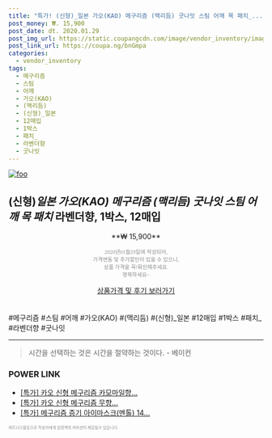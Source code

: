 ```yaml
--- 
title: "특가! (신형)_일본 가오(KAO) 메구리즘 (맥리듬) 굿나잇 스팀 어깨 목 패치_..." 
post_money: ₩. 15,900 
post_date: dt. 2020.01.29 
post_img_url: https://static.coupangcdn.com/image/vendor_inventory/images/2019/01/15/12/2/e2b6d050-6a1a-47db-bd62-101fb530a918.jpg 
post_link_url: https://coupa.ng/bnGmpa 
categories: 
  - vendor_inventory 
tags: 
  - 메구리즘 
  - 스팀 
  - 어깨 
  - 가오(KAO) 
  - (맥리듬) 
  - (신형)_일본 
  - 12매입 
  - 1박스 
  - 패치_ 
  - 라벤더향 
  - 굿나잇 
--- 
```

[![foo](https://static.coupangcdn.com/image/vendor_inventory/images/2019/01/15/12/2/e2b6d050-6a1a-47db-bd62-101fb530a918.jpg)](https://coupa.ng/bnGmpa) 

## (신형)_일본 가오(KAO) 메구리즘 (맥리듬) 굿나잇 스팀 어깨 목 패치_ 라벤더향, 1박스, 12매입 
<p style="text-align: center;">**₩ 15,900**</p> 
<p style="text-align: center;"><span style="color: #898c8f; font-family: Georgia,Times,serif; font-size: 0.75em;">2020년01월29일에 작성되어, <br>가격변동 및 추가할인이 있을 수 있으니,<br> 상품 가격을 꼭!확인해주세요.<br>행복하세요~</span> 
</p>	 
<div markdown="0" style="text-align: center;"><a href="https://coupa.ng/bnGmpa" class="btn btn--success">상품가격 및 후기 보러가기</a></div> 
<br><br> 
  #메구리즘 #스팀 #어깨 #가오(KAO) #(맥리듬) #(신형)_일본 #12매입 #1박스 #패치_ #라벤더향 #굿나잇 
<hr> 

> 시간을 선택하는 것은 시간을 절약하는 것이다. - 베이컨 


### POWER LINK

* <a href="https://blog.naver.com/sakai111/221790770453" target="_blank">[특가] 카오 신형 메구리즘 카모마일향...</a>
* <a href="https://blog.naver.com/santokki14/221789743741" target="_blank">[특가] 카오 신형 메구리즘 무향...</a>
* <a href="https://blog.naver.com/santokki14/221790051326" target="_blank">[특가] 메구리즘 증기 아이마스크(멘톨) 14...</a>

<span style="color: #898c8f; font-family: Georgia,Times,serif; font-size: 0.55em;">파트너스활동으로 작성자에게 일정액의 커미션이 제공될수 있습니다.</span> 

